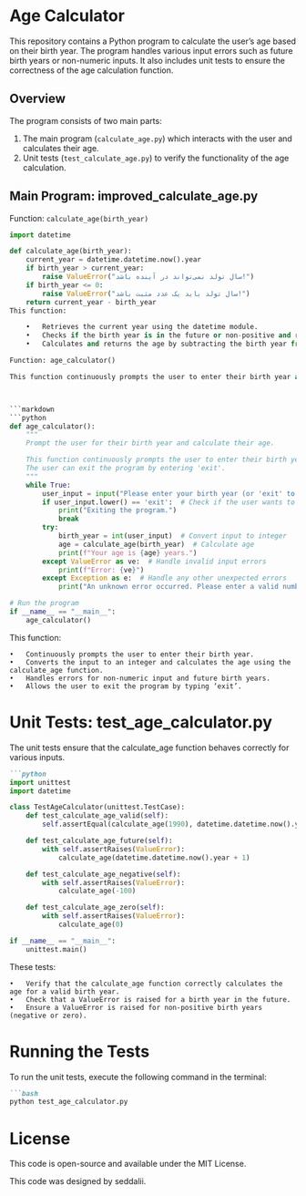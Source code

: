 # Age Calculator

This repository contains a Python program to calculate the user’s age based on their birth year. The program handles various input errors such as future birth years or non-numeric inputs. It also includes unit tests to ensure the correctness of the age calculation function.

## Overview

The program consists of two main parts:

1. The main program (`calculate_age.py`) which interacts with the user and calculates their age.
2. Unit tests (`test_calculate_age.py`) to verify the functionality of the age calculation.

## Main Program: improved_calculate_age.py

Function: `calculate_age(birth_year)`

```python
import datetime

def calculate_age(birth_year):
    current_year = datetime.datetime.now().year
    if birth_year > current_year:
        raise ValueError("سال تولد نمی‌تواند در آینده باشد!")
    if birth_year <= 0:
        raise ValueError("سال تولد باید یک عدد مثبت باشد!")
    return current_year - birth_year
This function:

	•	Retrieves the current year using the datetime module.
	•	Checks if the birth year is in the future or non-positive and raises a ValueError if so.
	•	Calculates and returns the age by subtracting the birth year from the current year.

Function: age_calculator()

This function continuously prompts the user to enter their birth year and calculates their age. Users can exit the program by typing ‘exit’.



```markdown
```python
def age_calculator():
    """
    Prompt the user for their birth year and calculate their age.

    This function continuously prompts the user to enter their birth year and calculates their age.
    The user can exit the program by entering 'exit'.
    """
    while True:
        user_input = input("Please enter your birth year (or 'exit' to quit): ")  # Prompt for birth year
        if user_input.lower() == 'exit':  # Check if the user wants to exit
            print("Exiting the program.")
            break
        try:
            birth_year = int(user_input)  # Convert input to integer
            age = calculate_age(birth_year)  # Calculate age
            print(f"Your age is {age} years.")
        except ValueError as ve:  # Handle invalid input errors
            print(f"Error: {ve}")
        except Exception as e:  # Handle any other unexpected errors
            print("An unknown error occurred. Please enter a valid number.")

# Run the program
if __name__ == "__main__":
    age_calculator()
```
This function:

	•	Continuously prompts the user to enter their birth year.
	•	Converts the input to an integer and calculates the age using the calculate_age function.
	•	Handles errors for non-numeric input and future birth years.
	•	Allows the user to exit the program by typing ‘exit’.

# Unit Tests: test_age_calculator.py
The unit tests ensure that the calculate_age function behaves correctly for various inputs.

```markdown
```python
import unittest
import datetime

class TestAgeCalculator(unittest.TestCase):
    def test_calculate_age_valid(self):
        self.assertEqual(calculate_age(1990), datetime.datetime.now().year - 1990)

    def test_calculate_age_future(self):
        with self.assertRaises(ValueError):
            calculate_age(datetime.datetime.now().year + 1)

    def test_calculate_age_negative(self):
        with self.assertRaises(ValueError):
            calculate_age(-100)

    def test_calculate_age_zero(self):
        with self.assertRaises(ValueError):
            calculate_age(0)

if __name__ == "__main__":
    unittest.main()
```

These tests:

	•	Verify that the calculate_age function correctly calculates the age for a valid birth year.
	•	Check that a ValueError is raised for a birth year in the future.
	•	Ensure a ValueError is raised for non-positive birth years (negative or zero).



 # Running the Tests

To run the unit tests, execute the following command in the terminal:

```markdown
```bash
python test_age_calculator.py
```

# License

This code is open-source and available under the MIT License.

This code was designed by seddalii.
